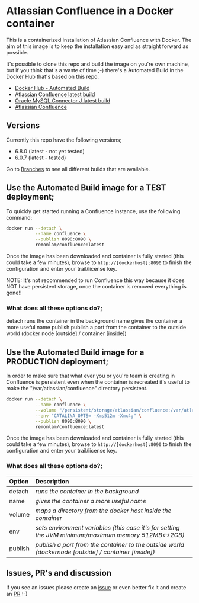 

# Atlassian Confluence in a Docker container

This is a containerized installation of Atlassian Confluence with Docker.
The aim of this image is to keep the installation easy and as straight forward as possible.

It's possible to clone this repo and build the image on you're own machine, but if you think that's a waste of time ;-) there's a Automated Build in the Docker Hub that's based on this repo.

* [Docker Hub - Automated Build](https://hub.docker.com/r/containerstack/confluence/)
* [Atlassian Confluence latest build](https://confluence.atlassian.com/doc/confluence-release-notes-327.html)
* [Oracle MySQL Connector J latest build](http://dev.mysql.com/downloads/connector/j/)
* [Atlassian Confluence](https://www.atlassian.com/software/confluence)

## Versions
Currently this repo have the following versions;
* 6.8.0 (latest - not yet tested)
* 6.0.7 (latest - tested)

Go to [Branches](https://github.com/containerstack/docker-confluence/branches) to see all different builds that are available.

## Use the Automated Build image for a TEST deployment;

To quickly get started running a Confluence instance, use the following command:
```bash
docker run --detach \
           --name confluence \
           --publish 8090:8090 \
           remonlam/confluence:latest
```

Once the image has been downloaded and container is fully started (this could take a few minutes), browse to `http://[dockerhost]:8090` to finish the configuration and enter your trail/license key.

NOTE: It's not recommended to run Confluence this way because it does NOT have persistent storage, once the container is removed everything is gone!!

### What does all these options do?;
detach          runs the container in the background
name            gives the container a more useful name
publish         publish a port from the container to the outside world (docker node [outside] / container [inside])


## Use the Automated Build image for a PRODUCTION deployment;

In order to make sure that what ever you or you're team is creating in Confluence is persistent even when the container is recreated it's useful to make the "/var/atlassian/confluence" directory persistent.
```bash
docker run --detach \
           --name confluence \
           --volume "/persistent/storage/atlassian/confluence:/var/atlassian/confluence" \
           --env "CATALINA_OPTS= -Xms512m -Xmx4g" \
           --publish 8090:8090 \
           remonlam/confluence:latest
```

Once the image has been downloaded and container is fully started (this could take a few minutes), browse to `http://[dockerhost]:8090` to finish the configuration and enter your trail/license key.

### What does all these options do?;
| Option| Description|
| :------------- |:-------------|
|detach|*runs the container in the background*|
|name|*gives the container a more useful name*|
|volume|*maps a directory from the docker host inside the container*|
|env|*sets environment variables (this case it's for setting the JVM minimum/maximum memory 512MB<->2GB)*|
|publish|*publish a port from the container to the outside world (dockernode [outside] / container [inside])*|



## Issues, PR's and discussion

If you see an issues please create an [issue](https://github.com/remonlam/docker-confluence/issues/new) or even better fix it and create an [PR](https://github.com/remonlam/docker-confluence/compare) :-)
